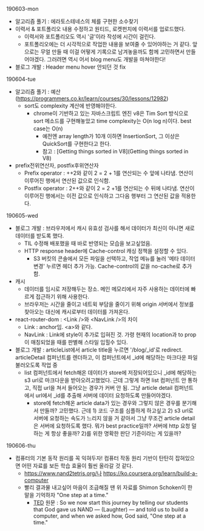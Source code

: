 190603-mon

- 알고리즘 풀기 : 에라토스테네스의 체를 구현한 소수찾기
- 이력서 & 포트폴리오 내용 수정하고 원티드, 로켓펀치에 이력서를 업로드했다.
  - 이력서와 포트폴리오도 역시 '글'이라 작성에 시간이 걸린다.
  - 포트폴리오에는 더 시각적으로 작업한 내용을 보여줄 수 있어야하는 거 같다. 앞으로는 무얼 만들 때 이걸 어떻게 기록으로 남겨놓을까도 함께 고민하면서 만들어야겠다. 그러려면 역시 어서 blog menu도 개발을 마쳐야한다!
- 블로그 개발 : Header menu hover 안되던 것 fix

190604-tue

- 알고리즘 풀기 : 예산 (https://programmers.co.kr/learn/courses/30/lessons/12982)
  - sort도 complexity 계산에 반영해야한다.
    - chrome이 기반하고 있는 자바스크립트 엔진 v8은 Tim Sort 방식으로 sort 메소드를 구현해놓았고 time complexity는 O(n log n)이다. best case는 O(n)
      - 예전엔 array length가 10개 이하면 InsertionSort, 그 이상은 QuickSort를 구현한다고 한다.
      - 참고 : [Getting things sorted in V8](Getting things sorted in V8)
- prefix전위연산자, postfix후위연산자
  - Prefix operator : ++2와 같이 2 = 2 + 1를 연산되는 수 앞에 나타냄. 연산이 이루어진 행에서 연산된 값으로 인식함.
  - Postfix operator : 2++와 같이 2 = 2 +1를 연산되는 수 뒤에 나타냄. 연산이 이루어진 행에서는 이전 값으로 인식하고 그다음 행부터 그 연산된 값을 적용한다.

190605-wed

- 블로그 개발 : 브라우저에서 캐시 유효성 검사를 해서 데이터가 최신이 아니면 새로 데이터를 받도록 했다.
  - TIL 수정해 배포했을 때 바로 반영되는 모습을 보고싶었음.
  - HTTP response header에 Cache-control 캐싱 정책을 설정할 수 있다.
    - S3 버킷의 콘솔에서 모든 파일을 선택하고, 작업 메뉴를 눌러 '메타 데이터 변경' 누르면 헤더 추가 가능. Cache-control의 값을 no-cache로 추가함.
- 캐시
  - 데이터를 임시로 저장해두는 장소. 메인 메모리에서 자주 사용하는 데이터에 빠르게 접근하기 위해 사용한다.
  - 브라우저는 시간을 줄이고 네트윅 부담을 줄이기 위해 origin 서버에서 정보를 찾아오는 대신에 캐시로부터 데이터를 가져온다.
- react-router-dom : \<Link />와 \<NavLink />의 차이
  - Link : anchor임. \<a>와 같다.
  - NavLink : Link에 style이 추가로 입혀진 것. 가령 현재의 location과 to prop이 매칭되었을 때를 판별해 스타일 입힐수 있다.
- 블로그 개발 : articleList에서 article title을 누르면 '/blog/\_id'로 redirect. articleDetail 컴퍼넌트를 렌더하고, 이 컴퍼넌트에서 \_id에 해당하는 마크다운 파일 불러오도록 작업 중
  - list 컴퍼넌트에서 fetch해온 데이터가 store에 저장되어있으니 \_id에 해당하는 s3 url로 마크다운을 받아오려고했었다. 근데 그렇게 하면 list 컴퍼넌트 안 통하고, 직접 url을 쳐서 들어오는 경우가 커버 안 됨. 그냥 article detail 컴퍼넌트에서 url에서 \_id를 추출해 서버에 데이터 요청하도록 만들어야겠다.
    - store에 fetch해온 article data가 있는 경우와 그렇지 않은 경우를 분기해서 만들까? 고민했다. 근데 1) 코드 구조를 심플하게 하고싶고 2) s3 url로 서버에 요청하는 속도가 느리지 않을 거 같아서 그냥 무조건 article detail은 서버에 요청하도록 했다. 뭐가 best practice일까? 서버에 http 요청 덜 하는 게 항상 좋을까? 2)를 위한 명확한 판단 기준이라는 게 있을까?

190606-thu

- 컴퓨터의 기본 동작 원리를 꼭 익혀두자! 컴퓨터 작동 원리 기반이 탄탄히 잡혀있으면 어떤 자료를 보든 학습 효율이 훨씬 올라갈 것 같다.
  - https://www.nand2tetris.org/나 https://ko.coursera.org/learn/build-a-computer
  - 빨리 결과물 내고싶어 마음이 조급해질 땐 위 자료를 Shimon Schoken이 한 말을 기억하자 "One step at a time."
    - [TED](https://www.ted.com/talks/shimon_schocken_the_self_organizing_computer_course/transcript?language=ko#t-271524) 원문 : So we now start this journey by telling our students that God gave us NAND — (Laughter) — and told us to build a computer, and when we asked how, God said, "One step at a time."
